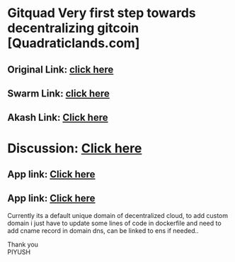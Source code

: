 # Gitquad Very first step towards decentralizing gitcoin [Quadraticlands.com]

## Original Link: [click here](https://quadraticlands.com/)

## Swarm Link: [click here](https://bah5acgzazl7ndt55yv55abst7c4rdg46ndmbkth4rp77lgjxbgwzfxvciuja.bzz.link/)

## Akash Link: [Click here](http://5v7umb9mt9asr8vj9fnrqu0t2o.ingress.akash.virtualhosting.hk/)

# Discussion: [Click here](https://gov.gitcoin.co/t/request-for-proposal-gitcoindao-com-website/8114/12)

## App link: [Click here](http://decentralized.quadraticlands.com/)
## App link: [Click here](http://857tp1qb31bkh1ncp6f3vsbb0s.ingress.provider-0.prod.ams1.akash.pub/)

Currently its a default unique domain of decentralized cloud, to add custom domain i just have to update some lines of code in dockerfile and need to add cname record in domain dns, can be linked to ens if needed..

Thank you <br>
PIYUSH

